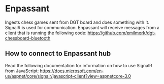 # Enpassant
Ingests chess games sent from DGT board and does something with it. SignalR is used for communication. Enpassant will receive messages from a client that is running the following code:
https://github.com/emilmork/dgt-chessboard-bluetooth

## How to connect to Enpassant hub

Read the following documentation for information on how to use SignalR from JavaScript:
https://docs.microsoft.com/en-us/aspnet/core/signalr/javascript-client?view=aspnetcore-3.0
